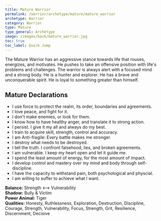 ```yaml
---
title: Mature Warrior
permalink: /warrior/archetype/mature/mature_warrior
archetype: Warrior
category: Warrior
type: Mature
type_general: Archetype
image: /images/back/mature_warrior.jpg
toc: true
toc_label: Quick Jump
---
```

 The Mature Warrior has an aggressive stance towards life that rouses, energizes, and motivates. He pushes to take an offensive position with life's problems and challenges. The warrior is always alert with a focused mind and a strong body. He is a hunter and explorer. He has a brave and unconquerable spirit. He is loyal to something greater than himself.   
  
  
## Mature Declarations  
- I use force to protect the realm, its order, boundaries and agreements.   
- I love peace, and fight for it.   
- I don't make enemies, or look for them.   
- I know how to have healthy anger, and translate it to strong action.   
- I persist. I give it my all and always do my best.   
- I train to acquire skill, strength, control and accuracy.   
- I am Anti-fragile: Every battle makes me stronger.   
- I destroy what needs to be destroyed.   
- I tell the truth. I confront falsehood, lies, and broken agreements.   
-  I am vulnerable. I keep my heart open and let it guide me.  
- I spend the least amount of energy, for the most amount of impact.   
- I develop control and mastery over my mind and body through self-discipline.   
- I have the capacity to withstand pain, both psychological and physcial.   
- I am willing to suffer to achieve what I want.   
  
**Balance:** Strength <--> Vulnerability   
**Shadow:** Bully & Victim  
**Power Animal:** Tiger   
**Qualities:** Honesty, Ruthlessness, Exploration, Destruction, Discipline, Courage, Strength, Vulnerability, Focus, Strength, Grit, Resilience, Discernment, Decisive
